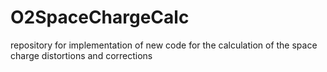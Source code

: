 # O2SpaceChargeCalc
repository for implementation of new code for the calculation of the space charge distortions and corrections
